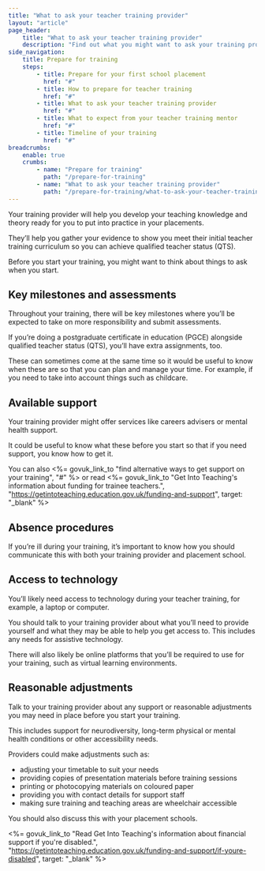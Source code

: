 ```yaml
---
title: "What to ask your teacher training provider"
layout: "article"
page_header:
    title: "What to ask your teacher training provider"
    description: "Find out what you might want to ask your training provider to help you prepare for your teacher training, from assessment dates to access to technology."
side_navigation:
    title: Prepare for training
    steps:
        - title: Prepare for your first school placement
          href: "#"
        - title: How to prepare for teacher training
          href: "#"
        - title: What to ask your teacher training provider
          href: "#"
        - title: What to expect from your teacher training mentor
          href: "#"
        - title: Timeline of your training
          href: "#"
breadcrumbs: 
    enable: true
    crumbs: 
        - name: "Prepare for training"
          path: "/prepare-for-training"
        - name: "What to ask your teacher training provider"
          path: "/prepare-for-training/what-to-ask-your-teacher-training-provider"
---
```


Your training provider will help you develop your teaching knowledge and theory ready for you to put into practice in your placements.

They’ll help you gather your evidence to show you meet their initial teacher training curriculum so you can achieve qualified teacher status (QTS).

Before you start your training, you might want to think about things to ask when you start.

## Key milestones and assessments
Throughout your training, there will be key milestones where you’ll be expected to take on more responsibility and submit assessments.

If you’re doing a postgraduate certificate in education (PGCE) alongside qualified teacher status (QTS), you’ll have extra assignments, too.

These can sometimes come at the same time so it would be useful to know when these are so that you can plan and manage your time. For example, if you need to take into account things such as childcare.

## Available support
Your training provider might offer services like careers advisers or mental health support.

It could be useful to know what these before you start so that if you need support, you know how to get it.

You can also <%= govuk_link_to "find alternative ways to get support on your training", "#" %> or read <%= govuk_link_to "Get Into Teaching's information about funding for trainee teachers.", "https://getintoteaching.education.gov.uk/funding-and-support", target: "_blank" %>

## Absence procedures
If you’re ill during your training, it’s important to know how you should communicate this with both your training provider and placement school.

## Access to technology
You’ll likely need access to technology during your teacher training, for example, a laptop or computer.

You should talk to your training provider about what you’ll need to provide yourself and what they may be able to help you get access to. This includes any needs for assistive technology.

There will also likely be online platforms that you’ll be required to use for your training, such as virtual learning environments.

## Reasonable adjustments
Talk to your training provider about any support or reasonable adjustments you may need in place before you start your training.

This includes support for neurodiversity, long-term physical or mental health conditions or other accessibility needs.

Providers could make adjustments such as:

- adjusting your timetable to suit your needs
- providing copies of presentation materials before training sessions
- printing or photocopying materials on coloured paper
- providing you with contact details for support staff
- making sure training and teaching areas are wheelchair accessible

You should also discuss this with your placement schools.

<%= govuk_link_to "Read Get Into Teaching's information about financial support if you're disabled.", "https://getintoteaching.education.gov.uk/funding-and-support/if-youre-disabled", target: "_blank" %>
